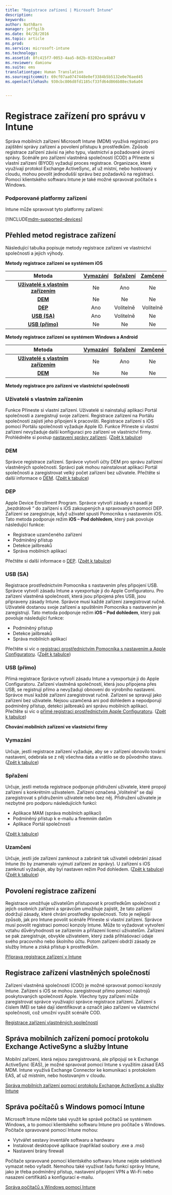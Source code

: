 ```yaml
---
title: "Registrace zařízení | Microsoft Intune"
description: 
keywords: 
author: NathBarn
manager: jeffgilb
ms.date: 04/28/2016
ms.topic: article
ms.prod: 
ms.service: microsoft-intune
ms.technology: 
ms.assetid: 8fc415f7-0053-4aa5-8d2b-03202eca4b87
ms.reviewer: damionw
ms.suite: ems
translationtype: Human Translation
ms.sourcegitcommit: 69cf07aa0747448e0ef3384b5b5132e0e76aed45
ms.openlocfilehash: 930cbc806d8fd1185cf33fd64d866b88ec9a6a04


---
```


# Registrace zařízení pro správu v Intune
Správa mobilních zařízení Microsoft Intune (MDM) využívá registraci pro zajištění správy zařízení a povolení přístupu k prostředkům. Způsob registrace zařízení závisí na jeho typu, vlastnictví a požadované úrovni správy. Scénáře pro zařízení vlastněná společností (COD) a Přineste si vlastní zařízení (BYOD) vyžadují proces registrace. Organizace, které využívají protokol Exchange ActiveSync, ať už místní, nebo hostovaný v cloudu, mohou povolit jednodušší správu bez požadavků na registraci. Pomocí klientského softwaru Intune je také možné spravovat počítače s Windows.

###  Podporované platformy zařízení

Intune může spravovat tyto platformy zařízení:

[!INCLUDE[mdm-supported-devices](../includes/mdm-supported-devices.md)]

## Přehled metod registrace zařízení

Následující tabulka popisuje metody registrace zařízení ve vlastnictví společnosti a jejich výhody.

**Metody registrace zařízení se systémem iOS**

| **Metoda** |  **[Vymazání](#Wipe)** | **[Spřažení](#Affinity)**   |   **[Zamčené](#Locked)** |
|:---:|:---:|:---:|:---:|
|**[Uživatelé s vlastním zařízením](#BYOD)** | Ne|    Ano |   Ne |
|**[DEM](#DEM)**|   Ne |Ne |Ne  |
|**[DEP](#DEP)**|   Ano |   Volitelně |   Volitelně|
|**[USB (SA)](#USB-SA)**| Ano |   Volitelně |   Ne|
|**[USB (přímo)](#USB-Direct)**| Ne |    Ne  | Ne|

**Metody registrace zařízení se systémem Windows a Android**

| **Metoda** |  **[Vymazání](#Wipe)** | **[Spřažení](#Affinity)**   |   **[Zamčené](#Locked)** |
|:---:|:---:|:---:|:---:|
|**[Uživatelé s vlastním zařízením](#BYOD)** | Ne|    Ano |   Ne |
|**[DEM](#DEM)**|   Ne |Ne |Ne  |

**Metody registrace pro zařízení ve vlastnictví společnosti**

### Uživatelé s vlastním zařízením
Funkce Přineste si vlastní zařízení. Uživatelé si nainstalují aplikaci Portál společnosti a zaregistrují svoje zařízení. Registrace zařízení na Portálu společnosti zajistí jeho připojení k pracovišti. Registrace zařízení s iOS pomocí Portálu společnosti vyžaduje Apple ID. Funkce Přineste si vlastní zařízení nevyžaduje další konfiguraci pro zařízení ve vlastnictví firmy. Prohlédněte si postup [nastavení správy zařízení](get-ready-to-enroll-devices-in-microsoft-intune.md#set-up-device-management). ([Zpět k tabulce](#overview-of-corporate-owned-device-enrollment-methods))

### DEM
Správce registrace zařízení. Správce vytvoří účty DEM pro správu zařízení vlastněných společností. Správci pak mohou nainstalovat aplikaci Portál společnosti a zaregistrovat velký počet zařízení bez uživatele. Přečtěte si další informace o [DEM](enroll-corporate-owned-devices-with-the-device-enrollment-manager-in-microsoft-intune.md). ([Zpět k tabulce](#overview-of-corporate-owned-device-enrollment-methods))

### DEP
Apple Device Enrollment Program. Správce vytvoří zásady a nasadí je „bezdrátově “ do zařízení s iOS zakoupených a spravovaných pomocí DEP. Zařízení se zaregistruje, když uživatel spustí Pomocníka s nastavením iOS. Tato metoda podporuje režim **iOS – Pod dohledem**, který pak povoluje následující funkce:
  - Registrace uzamčeného zařízení
  - Podmíněný přístup
  - Detekce jailbreaků
  - Správa mobilních aplikací

Přečtěte si další informace o [DEP](ios-device-enrollment-program-in-microsoft-intune.md). ([Zpět k tabulce](#overview-of-corporate-owned-device-enrollment-methods))

### USB (SA)
Registrace prostřednictvím Pomocníka s nastavením přes připojení USB. Správce vytvoří zásadu Intune a vyexportuje ji do Apple Configuratoru. Pro zařízení vlastněná společností, která jsou připojená přes USB, jsou připraveny zásady Intune. Správce musí každé zařízení zaregistrovat ručně. Uživatelé dostanou svoje zařízení a spuštěním Pomocníka s nastavením je zaregistrují. Tato metoda podporuje režim **iOS – Pod dohledem**, který pak povoluje následující funkce:
  - Podmíněný přístup
  - Detekce jailbreaků
  - Správa mobilních aplikací

Přečtěte si víc o [registraci prostřednictvím Pomocníka s nastavením a Apple Configuratoru](ios-setup-assistant-enrollment-in-microsoft-intune.md). ([Zpět k tabulce](#overview-of-corporate-owned-device-enrollment-methods))

### USB (přímo)
Přímá registrace Správce vytvoří zásadu Intune a vyexportuje ji do Apple Configuratoru. Zařízení vlastněná společností, která jsou připojena přes USB, se registrují přímo a nevyžadují obnovení do výrobního nastavení. Správce musí každé zařízení zaregistrovat ručně. Zařízení se spravují jako zařízení bez uživatele. Nejsou uzamčená ani pod dohledem a nepodporují podmíněný přístup, detekci jailbreaků ani správu mobilních aplikací. Přečtěte si víc o [přímé registraci prostřednictvím Apple Configuratoru](ios-direct-enrollment-in-microsoft-intune.md). ([Zpět k tabulce](#overview-of-corporate-owned-device-enrollment-methods))

**Chování mobilních zařízení ve vlastnictví firmy**

### Vymazání
Určuje, jestli registrace zařízení vyžaduje, aby se v zařízení obnovilo tovární nastavení, odebrala se z něj všechna data a vrátilo se do původního stavu.
([Zpět k tabulce](#overview-of-corporate-owned-device-enrollment-methods))

### Spřažení
Určuje, jestli metoda registrace podporuje přidružení uživatele, které propojí zařízení s konkrétním uživatelem. Zařízení označená „Volitelně“ se dají zaregistrovat s přidružením uživatele nebo bez něj. Přidružení uživatele je nezbytné pro podporu následujících funkcí:
  - Aplikace MAM (správa mobilních aplikací)
  - Podmíněný přístup k e-mailu a firemním datům
  - Aplikace Portál společnosti

([Zpět k tabulce](#overview-of-corporate-owned-device-enrollment-methods))

### Uzamčení
Určuje, jestli jde zařízení zamknout a zabránit tak uživateli odebrání zásad Intune (to by znamenalo vyjmutí zařízení ze správy). U zařízení s iOS zamknutí vyžaduje, aby byl nastaven režim Pod dohledem.
([Zpět k tabulce](#overview-of-corporate-owned-device-enrollment-methods)) ([Zpět k tabulce](#overview-of-corporate-owned-device-enrollment-methods))

## Povolení registrace zařízení  
 Registrace umožňuje uživatelům přistupovat k prostředkům společnosti z jejich osobních zařízení a správcům umožňuje zajistit, že tato zařízení dodržují zásady, které chrání prostředky společnosti. Toto je nejlepší způsob, jak pro Intune povolit scénáře Přineste si vlastní zařízení. Správce musí povolit registraci pomocí konzoly Intune. Může to vyžadovat vytvoření vztahu důvěryhodnosti se zařízením a přiřazení licencí uživatelům. Zařízení se pak zaregistruje, obvykle uživatelem, který zadá přihlašovací údaje svého pracovního nebo školního účtu. Potom zařízení obdrží zásady ze služby Intune a získá přístup k prostředkům.

[Příprava registrace zařízení v Intune](get-ready-to-enroll-devices-in-microsoft-intune.md)

## Registrace zařízení vlastněných společností
Zařízení vlastněná společností (COD) je možné spravovat pomocí konzoly Intune. Zařízení s iOS se mohou zaregistrovat přímo pomocí nástrojů poskytovaných společností Apple. Všechny typy zařízení může zaregistrovat správce využívající správce registrace zařízení. Zařízení s číslem IMEI se také dají identifikovat a označit jako zařízení ve vlastnictví společnosti, což umožní využít scénáře COD.

[Registrace zařízení vlastněných společností](manage-corporate-owned-devices.md)

## Správa mobilních zařízení pomocí protokolu Exchange ActiveSync a služby Intune
Mobilní zařízení, která nejsou zaregistrovaná, ale připojují se k Exchange ActiveSync (EAS), je možné spravovat pomocí Intune s využitím zásad EAS MDM. Intune využívá Exchange Connector ke komunikaci s protokolem EAS, ať už místním, nebo hostovaným v cloudu.



[Správa mobilních zařízení pomocí protokolu Exchange ActiveSync a služby Intune](mobile-device-management-with-exchange-activesync-and-microsoft-intune.md)


## Správa počítačů s Windows pomocí Intune  
Microsoft Intune můžete také využít ke správě počítačů se systémem Windows, a to pomocí klientského softwaru Intune pro počítače s Windows. Počítače spravované pomocí Intune mohou:

 - Vytvářet sestavy inventáře softwaru a hardwaru
 - Instalovat desktopové aplikace (například soubory .exe a .msi)
 - Nastavení brány firewall

Počítače spravované pomocí klientského softwaru Intune nejde selektivně vymazat nebo vyřadit. Nemohou také využívat řadu funkcí správy Intune, jako je třeba podmíněný přístup, nastavení připojení VPN a Wi-Fi nebo nasazení certifikátů a konfigurací e-mailu.

[Správa počítačů s Windows pomocí Intune](manage-windows-pcs-with-microsoft-intune.md)



<!--HONumber=Jun16_HO5-->


